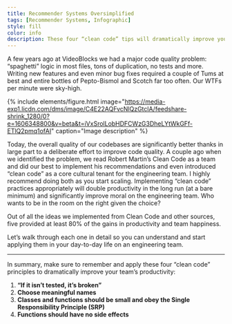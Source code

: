 ```yaml
---
title: Recommender Systems Oversimplified
tags: [Recommender Systems, Infographic]
style: fill
color: info
description: These four “clean code” tips will dramatically improve your engineering team’s productivity
---
```


A few years ago at VideoBlocks we had a major code quality problem: “spaghetti” logic in most files, tons of duplication, no tests and more. Writing new features and even minor bug fixes required a couple of Tums at best and entire bottles of Pepto-Bismol and Scotch far too often. Our WTFs per minute were sky-high.

{% include elements/figure.html image="https://media-exp1.licdn.com/dms/image/C4E22AQFvcNlQzGtclA/feedshare-shrink_1280/0?e=1606348800&v=beta&t=iVxSrolLobHDFCWzG3DheLYtWkGFf-ETlQ2pmq1ofAI" caption="Image description" %}

Today, the overall quality of our codebases are significantly better thanks in large part to a deliberate effort to improve code quality. A couple ago when we identified the problem, we read Robert Martin’s Clean Code as a team and did our best to implement his recommendations and even introduced “clean code” as a core cultural tenant for the engineering team. I highly recommend doing both as you start scaling. Implementing “clean code” practices appropriately will double productivity in the long run (at a bare minimum) and significantly improve moral on the engineering team. Who wants to be in the room on the right given the choice?

Out of all the ideas we implemented from Clean Code and other sources, five provided at least 80% of the gains in productivity and team happiness.

Let’s walk through each one in detail so you can understand and start applying them in your day-to-day life on an engineering team.

---

In summary, make sure to remember and apply these four “clean code” principles to dramatically improve your team’s productivity:

1. **“If it isn’t tested, it’s broken”**
1. **Choose meaningful names**
1. **Classes and functions should be small and obey the Single Responsibility Principle (SRP)**
1. **Functions should have no side effects**